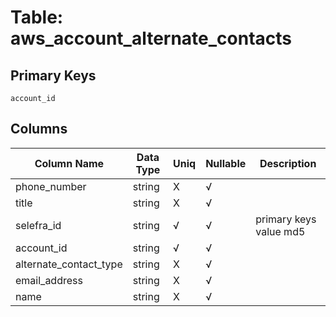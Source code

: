 # Table: aws_account_alternate_contacts

## Primary Keys 

```
account_id
```


## Columns 

|  Column Name   |  Data Type  | Uniq | Nullable | Description | 
|  ----  | ----  | ----  | ----  | ---- | 
| phone_number | string | X | √ |  | 
| title | string | X | √ |  | 
| selefra_id | string | √ | √ | primary keys value md5 | 
| account_id | string | √ | √ |  | 
| alternate_contact_type | string | X | √ |  | 
| email_address | string | X | √ |  | 
| name | string | X | √ |  | 


